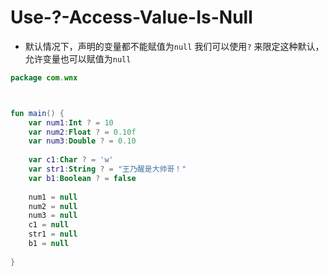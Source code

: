 # Use-?-Access-Value-Is-Null

- 默认情况下，声明的变量都不能赋值为`null` 我们可以使用`?` 来限定这种默认，允许变量也可以赋值为`null`

```kotlin
package com.wnx



fun main() {
    var num1:Int ? = 10
    var num2:Float ? = 0.10f
    var num3:Double ? = 0.10
    
    var c1:Char ? = 'w'
    var str1:String ? = "王乃醒是大帅哥！"
    var b1:Boolean ? = false
    
    num1 = null
    num2 = null
    num3 = null
    c1 = null
    str1 = null
    b1 = null
    
}


```

